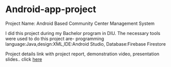 # Android-app-project
Project Name: Android Based Community Center Management System
<p>I did this project during my Bachelor program in DIU. The necessary tools were used to do this project are- programming language:Java,design:XML,IDE:Android Studio, Database:Firebase Firestore <p>
Project details link with project report, demonstration video, presentation slides.. click <a href="http://sites.google.com/diu.edu.bd/ccms">here</a>
